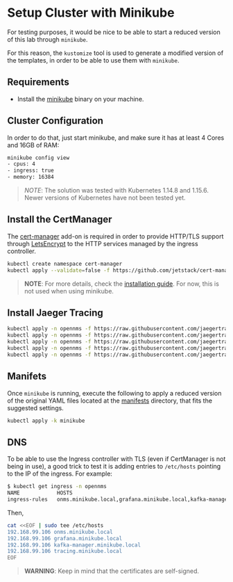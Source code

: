 # Setup Cluster with Minikube

For testing purposes, it would be nice to be able to start a reduced version of this lab through `minikube`.

For this reason, the `kustomize` tool is used to generate a modified version of the templates, in order to be able to use them with `minikube`.

## Requirements

* Install the [minikube](https://kubernetes.io/docs/tasks/tools/install-minikube/) binary on your machine.

## Cluster Configuration

In order to do that, just start minikube, and make sure it has at least 4 Cores and 16GB of RAM:

```bash
minikube config view
- cpus: 4
- ingress: true
- memory: 16384
```

> *NOTE*: The solution was tested with Kubernetes 1.14.8 and 1.15.6. Newer versions of Kubernetes have not been tested yet.

## Install the CertManager

The [cert-manager](https://cert-manager.readthedocs.io/en/latest/) add-on is required in order to provide HTTP/TLS support through [LetsEncrypt](https://letsencrypt.org) to the HTTP services managed by the ingress controller.

```bash
kubectl create namespace cert-manager
kubectl apply --validate=false -f https://github.com/jetstack/cert-manager/releases/download/v0.13.1/cert-manager.yaml
```

> **NOTE**: For more details, check the [installation guide](http://docs.cert-manager.io/en/latest/getting-started/install.html). For now, this is not used when using minikube.

## Install Jaeger Tracing

```bash
kubectl apply -n opennms -f https://raw.githubusercontent.com/jaegertracing/jaeger-operator/master/deploy/crds/jaegertracing.io_jaegers_crd.yaml
kubectl apply -n opennms -f https://raw.githubusercontent.com/jaegertracing/jaeger-operator/master/deploy/service_account.yaml
kubectl apply -n opennms -f https://raw.githubusercontent.com/jaegertracing/jaeger-operator/master/deploy/role.yaml
kubectl apply -n opennms -f https://raw.githubusercontent.com/jaegertracing/jaeger-operator/master/deploy/role_binding.yaml
kubectl apply -n opennms -f https://raw.githubusercontent.com/jaegertracing/jaeger-operator/master/deploy/operator.yaml
```

## Manifets

Once `minikube` is running, execute the following to apply a reduced version of the original YAML files located at the [manifests](manifests) directory, that fits the suggested settings.

```bash
kubectl apply -k minikube
```

## DNS

To be able to use the Ingress controller with TLS (even if CertManager is not being in use), a good trick to test it is adding entries to `/etc/hosts` pointing to the IP of the ingress. For example:

```bash
$ kubectl get ingress -n opennms
NAME            HOSTS                                                                                 ADDRESS          PORTS     AGE
ingress-rules   onms.minikube.local,grafana.minikube.local,kafka-manager.minikube.local + 1 more...   192.168.99.106   80, 443   21m
```

Then,

```bash
cat <<EOF | sudo tee /etc/hosts
192.168.99.106 onms.minikube.local
192.168.99.106 grafana.minikube.local
192.168.99.106 kafka-manager.minikube.local
192.168.99.106 tracing.minikube.local
EOF
```

> **WARNING**: Keep in mind that the certificates are self-signed.
